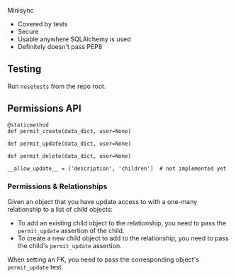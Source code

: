 Minisync

* Covered by tests
* Secure
* Usable anywhere SQLAlchemy is used
* Definitely doesn't pass PEP8

## Testing

Run `nosetests` from the repo root.

## Permissions API

```
@staticmethod
def permit_create(data_dict, user=None)

def permit_update(data_dict, user=None)

def permit_delete(data_dict, user=None)

__allow_update__ = ['description', 'children']  # not implemented yet
```

### Permissions & Relationships

Given an object that you have update access to with a one-many relationship to a list of child objects:

* To add an existing child object to the relationship, you need to pass the `permit_update` assertion of the child.
* To create a new child object to add to the relationship, you need to pass the child's `permit_update` assertion.

When setting an FK, you need to pass the corresponding object's `permit_update` test.
